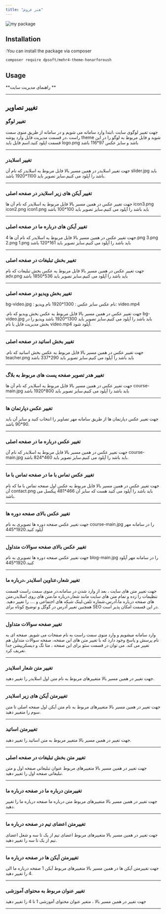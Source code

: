 ```yaml
---
title: "هنر فروش"
---
```


![my package](honareforoush.ir.png)


## Installation

:You can install the package via composer

```bash
composer require dpsoft/mehr4-theme-honarforoush
```

## Usage

**راهنمای  مدیریت سایت **
____
## تغییر تصاویر

### تغییر لوگو

جهت تغییر لوگوی سایت ،ابتدا وارد سامانه می شویم و در سامانه از طریق منوی سمت راست ،در قسمت مدیریت فایل وارد پوشه theme شوید و فایل مربوط به لوگو را در این قسمت اپلود کنید.اسم فایل باید logo.png باشد و سایز عکس 97*116 باشد
___
### تغییر اسلایدر

جهت تغییر اسلایدر در همین مسیر بالا فایل مربوط یه اسلایدر که نام آن slider.jpg باید باشد را آپلود می کنیم.سایز تصویر باید 1100*1920 باشد.
___

### تغییر آیکن های زیر اسلایدر در صفحه اصلی
جهت تغییر عکس در همین مسیر بالا فایل مربوط یه اسلایدر که نام آن ها  icon3.png  icon2.png  icon1.png باید باشد را آپلود می کنیم.سایز تصویر باید 100*100 باشد
___

### تغییر آیکن های  درباره ما در صفحه اصلی
جهت تغییر عکس در همین مسیر بالا فایل مربوط یه اسلایدر که نام آن ها 
  4.png 3.png  2.png  1.png باید باشد را آپلود می کنیم.سایز تصویر باید 161*120 باشد
___

### تغییر بخش تبلیغات در صفحه اصلی

جهت تغییر عکس در همین مسیر بالا فایل مربوط یه عکس بخش تبلیغات که نام  adv.png  باید باشد را آپلود می کنیم.سایز تصویر باید 536*1850 باشد

___
### تغییر بخش ویديو در صفحه اصلی
bg-video.jpg : نام عکس 
سایز عکس :   1300*1920
نام ویديو: 
video.mp4

.جهت تغییر عکس در همین مسیر بالا فایل مربوط یه عکس بخش ویديو که نام  bg-video.jpg  باید باشد را آپلود می کنیم.سایز تصویر باید 1300*1920 باشد
 ویدیو را در بخش مدیریت فایل با نام video.mp4
آپلود شود. 
___

### تغییر بخش اساتید در صفحه اصلی

.جهت تغییر عکس در همین مسیر بالا فایل مربوط یه عکس بخش اساتید که نام  teacher.png  باید باشد را آپلود می کنیم.سایز تصویر باید 290*337 باشد

___
### تغییر  هدر تصویر صفحه پست های مربوط به بلاگ
جهت تغییر عکس در همین مسیر بالا فایل مربوط یه اسلایدر که نام آن ها 
  course-main.jpg  باید باشد را آپلود می کنیم.سایز تصویر باید 800*1920 باشد
___
### تغییر عکس دپارتمان ها
جهت تغییر عکس دپارتمان ها از طریق سامانه مهر
تصاویر را انتخاب کنید و سایز آن باید 90*90 باشد.
___
### تغییر عکس درباره ما در صفحه اصلی
جهت تغییر عکس در همین مسیر بالا فایل مربوط یه اسلایدر که نام آن  course-main.jpg باید باشد را آپلود می کنیم.سایز تصویر باید 460*824 باشد.
 ___

### تغییر عکس تماس با ما در صفحه تماس با ما
جهت تغییر عکس در همین مسیر بالا فایل مربوط یه عکس اول صفحه تماس با ما که نام آن contact.png باید باشد را آپلود می کنید
 هست که سایز آن 466*481 پیکسل می باشد.
___

### تغییر عکس بالای  صفحه دوره ها 
جهت تغییر عکس  صفحه دوره ها
تصویری به نام course-main.jpg را در سامانه مهر آپلود کنید.1920*445
___

### تغییر عکس بالای  صفحه سوالات متداول 
جهت تغییر عکس  صفحه دوره ها
تصویری به نام blog-main.jpg را در سامانه مهر آپلود کنید.1920*445
___
### تغییر شعار،عناوین اسلایدر ،درباره ما  
جهت تغییر متن های سایت ، بعد از وارد شدن در سامانه،در منوی سمت راست قسمت تنظیمات را زده و تمام متن های سایت مانند شعار،درباره ما،متن های روی اسلایدر،متن های صفحه درباره ما،آدرس،شماره تلفن،لینک شبکه های اجتماعی و .... را تغییر دهید.
همچنین تغییر آدرس در گوگل  و توضیح کوتاه برای SEO در این قسمت امکان پذیر است.	
___
### تغییر صفحه سوالات متداول
وارد سامانه میشویم و وارد منوی سمت راست به نام صفحات می شویم.
صفحه ای به نام پرسش و پاسخ وجود دارد که با تغییر متن های این صفحه، صفحه سوالات متداول هم تغییر می کند.
می توان در قسمت سئو برای این صفحه ، متا تگ و دیسکریپشن جدا تعریف کرد.
___

### تغییر متن شعار اسلایدر 
جهت تغییر در همین مسیر بالا متغییرهای مربوط به نام متن اول اسلایدر را تغییر دهید.
___

### تغییرمتن آیکن های زیر اسلایدر 
جهت تغییر در همین مسیر بالا متغییرهای مربوط به نام  متن آیکن اول صفحه اصلی  تا متن سوم را متغییر دهید.
___
### تغییرمتن اساتید 
جهت تغییر در همین مسیر بالا متغییر مربوط به  متن اساتید را  تغییر دهید.
___
###  تغییر متن بخش تبلیغات در صفحه اصلی
  جهت تغییر در همین مسیر بالا متغییرهای مربوط عنوان تبلیغاتی صفحه اول
و متن تبلیغاتی صفحه اول
 را تغییر دهید.
___

### تغییرمتن درباره ما در صفحه درباره ما   
جهت تغییر در همین مسیر بالا متغییرهای مربوط متن درباره ما صفحه درباره ما
 را تغییر دهید.
___
### تغییرمتن اعضای تیم در صفحه درباره ما 
جهت تغییر در همین مسیر بالا متغییرهای مربوط اعضای تیم از یک تا سه و شغل اعضای تیم از یک تا سه
 را تغییر دهید.
___
### تغییرمتن آیکن ها در صفحه درباره ما 
جهت  تغییرمتن آیکن ها در همین مسیر بالا متغییرهای مربوط آیکن 1 صفحه درباره ما
الی 4 
 را تغییر دهید.
___

### تغییر عنوان مربوط به محتوای آموزشی
  
جهت تغییر در همین مسیر بالا ، متغیر عنوان محتوای آموزشی 1 تا 4 را تغییر دهید
___

